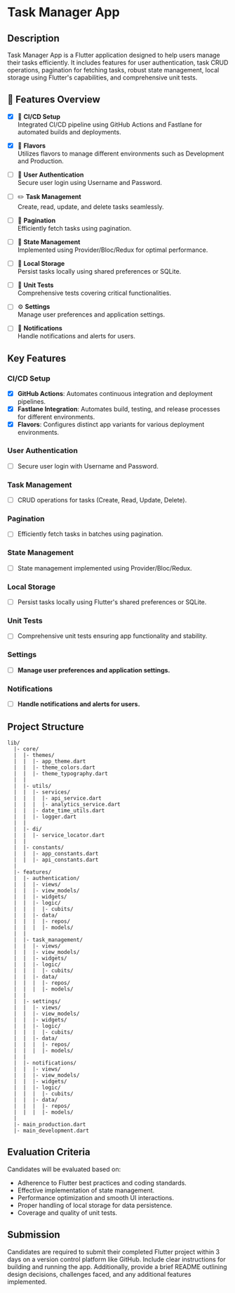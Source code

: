 # Task Manager App

## Description

Task Manager App is a Flutter application designed to help users manage their tasks efficiently. It includes features for user authentication, task CRUD operations, pagination for fetching tasks, robust state management, local storage using Flutter's capabilities, and comprehensive unit tests.

## 🌟 Features Overview

- [x] 🔄 **CI/CD Setup**  
      Integrated CI/CD pipeline using GitHub Actions and Fastlane for automated builds and deployments.

- [x] 🎨 **Flavors**  
      Utilizes flavors to manage different environments such as Development and Production.

- [ ] 🔑 **User Authentication**  
      Secure user login using Username and Password.

- [ ] ✏️ **Task Management**  
      Create, read, update, and delete tasks seamlessly.

- [ ] 🔄 **Pagination**  
      Efficiently fetch tasks using pagination.

- [ ] 🔄 **State Management**  
      Implemented using Provider/Bloc/Redux for optimal performance.

- [ ] 💾 **Local Storage**  
      Persist tasks locally using shared preferences or SQLite.

- [ ] 🧪 **Unit Tests**  
      Comprehensive tests covering critical functionalities.

- [ ] ⚙️ **Settings**  
      Manage user preferences and application settings.

- [ ] 📩 **Notifications**  
      Handle notifications and alerts for users.

## Key Features

### CI/CD Setup

- [x] **GitHub Actions**: Automates continuous integration and deployment pipelines.
- [x] **Fastlane Integration**: Automates build, testing, and release processes for different environments.
- [x] **Flavors**: Configures distinct app variants for various deployment environments.

### User Authentication

- [ ] Secure user login with Username and Password.

### Task Management

- [ ] CRUD operations for tasks (Create, Read, Update, Delete).

### Pagination

- [ ] Efficiently fetch tasks in batches using pagination.

### State Management

- [ ] State management implemented using Provider/Bloc/Redux.

### Local Storage

- [ ] Persist tasks locally using Flutter's shared preferences or SQLite.

### Unit Tests

- [ ] Comprehensive unit tests ensuring app functionality and stability.

### Settings

- [ ] **Manage user preferences and application settings.**

### Notifications

- [ ] **Handle notifications and alerts for users.**

## Project Structure

```
lib/
  |- core/
  |  |- themes/
  |  |  |- app_theme.dart
  |  |  |- theme_colors.dart
  |  |  |- theme_typography.dart
  |  |
  |  |- utils/
  |  |  |- services/
  |  |  |  |- api_service.dart
  |  |  |  |- analytics_service.dart
  |  |  |- date_time_utils.dart
  |  |  |- logger.dart
  |  |
  |  |- di/
  |  |  |- service_locator.dart
  |  |
  |  |- constants/
  |  |  |- app_constants.dart
  |  |  |- api_constants.dart
  |
  |- features/
  |  |- authentication/
  |  |  |- views/
  |  |  |- view_models/
  |  |  |- widgets/
  |  |  |- logic/
  |  |  |  |- cubits/
  |  |  |- data/
  |  |  |  |- repos/
  |  |  |  |- models/
  |  |
  |  |- task_management/
  |  |  |- views/
  |  |  |- view_models/
  |  |  |- widgets/
  |  |  |- logic/
  |  |  |  |- cubits/
  |  |  |- data/
  |  |  |  |- repos/
  |  |  |  |- models/
  |  |
  |  |- settings/
  |  |  |- views/
  |  |  |- view_models/
  |  |  |- widgets/
  |  |  |- logic/
  |  |  |  |- cubits/
  |  |  |- data/
  |  |  |  |- repos/
  |  |  |  |- models/
  |  |
  |  |- notifications/
  |  |  |- views/
  |  |  |- view_models/
  |  |  |- widgets/
  |  |  |- logic/
  |  |  |  |- cubits/
  |  |  |- data/
  |  |  |  |- repos/
  |  |  |  |- models/
  |
  |- main_production.dart
  |- main_development.dart

```

## Evaluation Criteria

Candidates will be evaluated based on:

- Adherence to Flutter best practices and coding standards.
- Effective implementation of state management.
- Performance optimization and smooth UI interactions.
- Proper handling of local storage for data persistence.
- Coverage and quality of unit tests.

## Submission

Candidates are required to submit their completed Flutter project within 3 days on a version control platform like GitHub. Include clear instructions for building and running the app. Additionally, provide a brief README outlining design decisions, challenges faced, and any additional features implemented.
